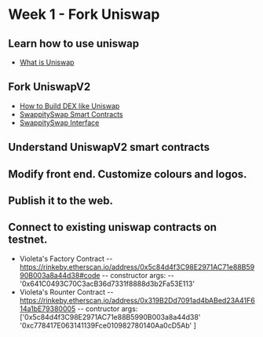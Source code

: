 # Week 1 - Fork Uniswap

## Learn how to use uniswap
- [What is Uniswap](https://www.youtube.com/watch?v=dIneNZTnFMw)

## Fork UniswapV2
- [How to Build DEX like Uniswap](https://blockchain.news/wiki/how-to-build-an-uniswap-exchange)
- [SwappitySwap Smart Contracts](https://github.com/swappityswap-dev/swappityswap-sdk)
- [SwappitySwap Interface](https://github.com/swappityswap-dev/SwappitySwap-Interface)

## Understand UniswapV2 smart contracts
## Modify front end. Customize colours and logos.
## Publish it to the web.
## Connect to existing uniswap contracts on testnet.
- Violeta's Factory Contract
-- https://rinkeby.etherscan.io/address/0x5c84d4f3C98E2971AC71e88B5990B003a8a44d38#code
-- constructor args: 
-- '0x641C0493C70C3acB36d7331f8888d3b2Fa53E113'
- Violeta's Rounter Contract
-- https://rinkeby.etherscan.io/address/0x319B2Dd7091ad4bABed23A41F614a1bE79380005
-- contructor args: ['0x5c84d4f3C98E2971AC71e88B5990B003a8a44d38' '0xc778417E063141139Fce010982780140Aa0cD5Ab' ]